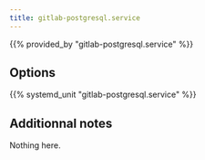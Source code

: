 ```yaml
---
title: gitlab-postgresql.service
---
```


{{% provided_by "gitlab-postgresql.service" %}}

## Options

{{% systemd_unit "gitlab-postgresql.service" %}}

## Additionnal notes

Nothing here.